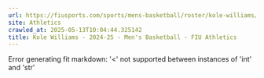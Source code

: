 ```yaml
---
url: https://fiusports.com/sports/mens-basketball/roster/kole-williams/12793
site: Athletics
crawled_at: 2025-05-13T10:04:44.325142
title: Kole Williams - 2024-25 - Men's Basketball - FIU Athletics
---
```


Error generating fit markdown: '<' not supported between instances of 'int' and 'str'